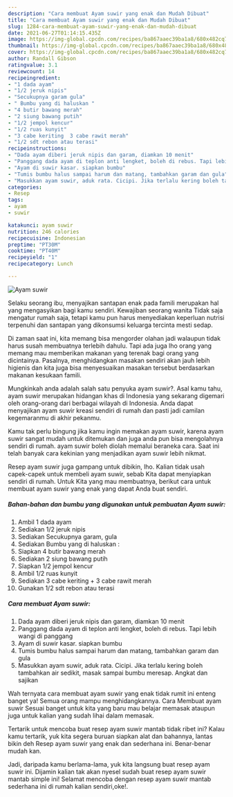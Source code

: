 ```yaml
---
description: "Cara membuat Ayam suwir yang enak dan Mudah Dibuat"
title: "Cara membuat Ayam suwir yang enak dan Mudah Dibuat"
slug: 1284-cara-membuat-ayam-suwir-yang-enak-dan-mudah-dibuat
date: 2021-06-27T01:14:15.435Z
image: https://img-global.cpcdn.com/recipes/ba867aaec39ba1a8/680x482cq70/ayam-suwir-foto-resep-utama.jpg
thumbnail: https://img-global.cpcdn.com/recipes/ba867aaec39ba1a8/680x482cq70/ayam-suwir-foto-resep-utama.jpg
cover: https://img-global.cpcdn.com/recipes/ba867aaec39ba1a8/680x482cq70/ayam-suwir-foto-resep-utama.jpg
author: Randall Gibson
ratingvalue: 3.1
reviewcount: 14
recipeingredient:
- "1 dada ayam"
- "1/2 jeruk nipis"
- "Secukupnya garam gula"
- " Bumbu yang di haluskan "
- "4 butir bawang merah"
- "2 siung bawang putih"
- "1/2 jempol kencur"
- "1/2 ruas kunyit"
- "3 cabe keriting  3 cabe rawit merah"
- "1/2 sdt rebon atau terasi"
recipeinstructions:
- "Dada ayam diberi jeruk nipis dan garam, diamkan 10 menit"
- "Panggang dada ayam di teplon anti lengket, boleh di rebus. Tapi lebih wangi di panggang"
- "Ayam di suwir kasar. siapkan bumbu"
- "Tumis bumbu halus sampai harum dan matang, tambahkan garam dan gula"
- "Masukkan ayam suwir, aduk rata. Cicipi. Jika terlalu kering boleh tambahkan air sedikit, masak sampai bumbu meresap. Angkat dan sajikan"
categories:
- Resep
tags:
- ayam
- suwir

katakunci: ayam suwir 
nutrition: 246 calories
recipecuisine: Indonesian
preptime: "PT30M"
cooktime: "PT40M"
recipeyield: "1"
recipecategory: Lunch

---
```



![Ayam suwir](https://img-global.cpcdn.com/recipes/ba867aaec39ba1a8/680x482cq70/ayam-suwir-foto-resep-utama.jpg)

Selaku seorang ibu, menyajikan santapan enak pada famili merupakan hal yang mengasyikan bagi kamu sendiri. Kewajiban seorang  wanita Tidak saja mengatur rumah saja, tetapi kamu pun harus menyediakan keperluan nutrisi terpenuhi dan santapan yang dikonsumsi keluarga tercinta mesti sedap.

Di zaman  saat ini, kita memang bisa mengorder olahan jadi walaupun tidak harus susah membuatnya terlebih dahulu. Tapi ada juga lho orang yang memang mau memberikan makanan yang terenak bagi orang yang dicintainya. Pasalnya, menghidangkan masakan sendiri akan jauh lebih higienis dan kita juga bisa menyesuaikan masakan tersebut berdasarkan makanan kesukaan famili. 



Mungkinkah anda adalah salah satu penyuka ayam suwir?. Asal kamu tahu, ayam suwir merupakan hidangan khas di Indonesia yang sekarang digemari oleh orang-orang dari berbagai wilayah di Indonesia. Anda dapat menyajikan ayam suwir kreasi sendiri di rumah dan pasti jadi camilan kegemaranmu di akhir pekanmu.

Kamu tak perlu bingung jika kamu ingin memakan ayam suwir, karena ayam suwir sangat mudah untuk ditemukan dan juga anda pun bisa mengolahnya sendiri di rumah. ayam suwir boleh diolah memalui beraneka cara. Saat ini telah banyak cara kekinian yang menjadikan ayam suwir lebih nikmat.

Resep ayam suwir juga gampang untuk dibikin, lho. Kalian tidak usah capek-capek untuk membeli ayam suwir, sebab Kita dapat menyiapkan sendiri di rumah. Untuk Kita yang mau membuatnya, berikut cara untuk membuat ayam suwir yang enak yang dapat Anda buat sendiri.

<!--inarticleads1-->

##### Bahan-bahan dan bumbu yang digunakan untuk pembuatan Ayam suwir:

1. Ambil 1 dada ayam
1. Sediakan 1/2 jeruk nipis
1. Sediakan Secukupnya garam, gula
1. Sediakan  Bumbu yang di haluskan :
1. Siapkan 4 butir bawang merah
1. Sediakan 2 siung bawang putih
1. Siapkan 1/2 jempol kencur
1. Ambil 1/2 ruas kunyit
1. Sediakan 3 cabe keriting + 3 cabe rawit merah
1. Gunakan 1/2 sdt rebon atau terasi




<!--inarticleads2-->

##### Cara membuat Ayam suwir:

1. Dada ayam diberi jeruk nipis dan garam, diamkan 10 menit
1. Panggang dada ayam di teplon anti lengket, boleh di rebus. Tapi lebih wangi di panggang
1. Ayam di suwir kasar. siapkan bumbu
1. Tumis bumbu halus sampai harum dan matang, tambahkan garam dan gula
1. Masukkan ayam suwir, aduk rata. Cicipi. Jika terlalu kering boleh tambahkan air sedikit, masak sampai bumbu meresap. Angkat dan sajikan




Wah ternyata cara membuat ayam suwir yang enak tidak rumit ini enteng banget ya! Semua orang mampu menghidangkannya. Cara Membuat ayam suwir Sesuai banget untuk kita yang baru mau belajar memasak ataupun juga untuk kalian yang sudah lihai dalam memasak.

Tertarik untuk mencoba buat resep ayam suwir mantab tidak ribet ini? Kalau kamu tertarik, yuk kita segera buruan siapkan alat dan bahannya, lantas bikin deh Resep ayam suwir yang enak dan sederhana ini. Benar-benar mudah kan. 

Jadi, daripada kamu berlama-lama, yuk kita langsung buat resep ayam suwir ini. Dijamin kalian tak akan nyesel sudah buat resep ayam suwir mantab simple ini! Selamat mencoba dengan resep ayam suwir mantab sederhana ini di rumah kalian sendiri,oke!.

